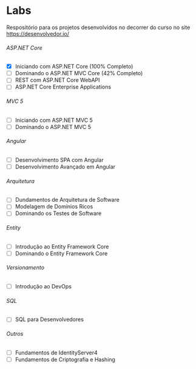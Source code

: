 # Labs
 Respositório para os projetos desenvolvidos no decorrer do curso no site https://desenvolvedor.io/

###### ASP.NET Core
- [x] Iniciando com ASP.NET Core (100% Completo)
- [ ] Dominando o ASP.NET MVC Core (42% Completo)
- [ ] REST com ASP.NET Core WebAPI
- [ ] ASP.NET Core Enterprise Applications

###### MVC 5
- [ ] Iniciando com ASP.NET MVC 5
- [ ] Dominando o ASP.NET MVC 5

###### Angular
- [ ] Desenvolvimento SPA com Angular
- [ ] Desenvolvimento Avançado em Angular

###### Arquitetura
- [ ] Dundamentos de Arquitetura de Software
- [ ] Modelagem de Domínios Ricos
- [ ] Dominando os Testes de Software

###### Entity
- [ ] Introdução ao Entity Framework Core
- [ ] Dominando o Entity Framework Core

###### Versionamento
- [ ] Introdução ao DevOps

###### SQL
- [ ] SQL para Desenvolvedores

###### Outros
- [ ] Fundamentos de IdentityServer4
- [ ] Fundamentos de Criptografia e Hashing
